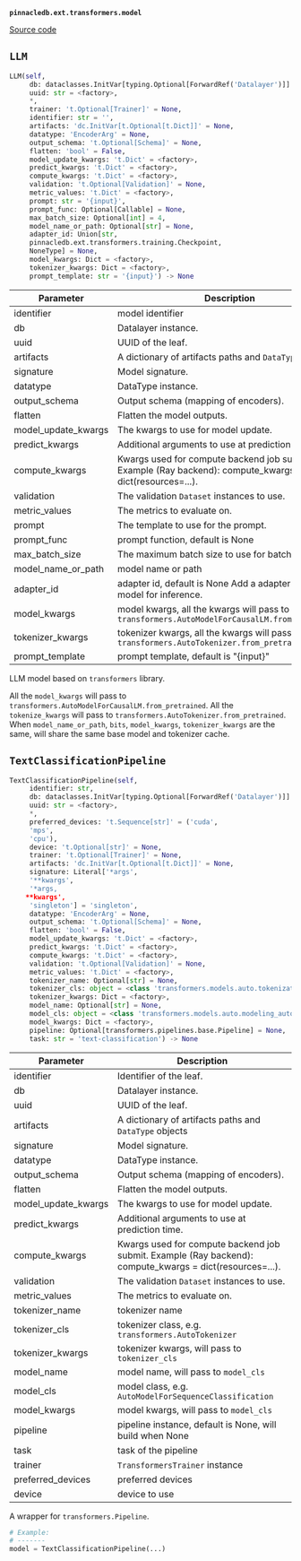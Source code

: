 **`pinnacledb.ext.transformers.model`** 

[Source code](https://github.com/SuperDuperDB/pinnacledb/blob/main/pinnacledb/ext/transformers/model.py)

## `LLM` 

```python
LLM(self,
     db: dataclasses.InitVar[typing.Optional[ForwardRef('Datalayer')]] = None,
     uuid: str = <factory>,
     *,
     trainer: 't.Optional[Trainer]' = None,
     identifier: str = '',
     artifacts: 'dc.InitVar[t.Optional[t.Dict]]' = None,
     datatype: 'EncoderArg' = None,
     output_schema: 't.Optional[Schema]' = None,
     flatten: 'bool' = False,
     model_update_kwargs: 't.Dict' = <factory>,
     predict_kwargs: 't.Dict' = <factory>,
     compute_kwargs: 't.Dict' = <factory>,
     validation: 't.Optional[Validation]' = None,
     metric_values: 't.Dict' = <factory>,
     prompt: str = '{input}',
     prompt_func: Optional[Callable] = None,
     max_batch_size: Optional[int] = 4,
     model_name_or_path: Optional[str] = None,
     adapter_id: Union[str,
     pinnacledb.ext.transformers.training.Checkpoint,
     NoneType] = None,
     model_kwargs: Dict = <factory>,
     tokenizer_kwargs: Dict = <factory>,
     prompt_template: str = '{input}') -> None
```
| Parameter | Description |
|-----------|-------------|
| identifier | model identifier |
| db | Datalayer instance. |
| uuid | UUID of the leaf. |
| artifacts | A dictionary of artifacts paths and `DataType` objects |
| signature | Model signature. |
| datatype | DataType instance. |
| output_schema | Output schema (mapping of encoders). |
| flatten | Flatten the model outputs. |
| model_update_kwargs | The kwargs to use for model update. |
| predict_kwargs | Additional arguments to use at prediction time. |
| compute_kwargs | Kwargs used for compute backend job submit. Example (Ray backend): compute_kwargs = dict(resources=...). |
| validation | The validation ``Dataset`` instances to use. |
| metric_values | The metrics to evaluate on. |
| prompt | The template to use for the prompt. |
| prompt_func | prompt function, default is None |
| max_batch_size | The maximum batch size to use for batch generation. |
| model_name_or_path | model name or path |
| adapter_id | adapter id, default is None Add a adapter to the base model for inference. |
| model_kwargs | model kwargs, all the kwargs will pass to `transformers.AutoModelForCausalLM.from_pretrained` |
| tokenizer_kwargs | tokenizer kwargs, all the kwargs will pass to `transformers.AutoTokenizer.from_pretrained` |
| prompt_template | prompt template, default is "{input}" |

LLM model based on `transformers` library.

All the `model_kwargs` will pass to
`transformers.AutoModelForCausalLM.from_pretrained`.
All the `tokenize_kwargs` will pass to
`transformers.AutoTokenizer.from_pretrained`.
When `model_name_or_path`, `bits`, `model_kwargs`, `tokenizer_kwargs` are the same,
will share the same base model and tokenizer cache.

## `TextClassificationPipeline` 

```python
TextClassificationPipeline(self,
     identifier: str,
     db: dataclasses.InitVar[typing.Optional[ForwardRef('Datalayer')]] = None,
     uuid: str = <factory>,
     *,
     preferred_devices: 't.Sequence[str]' = ('cuda',
     'mps',
     'cpu'),
     device: 't.Optional[str]' = None,
     trainer: 't.Optional[Trainer]' = None,
     artifacts: 'dc.InitVar[t.Optional[t.Dict]]' = None,
     signature: Literal['*args',
     '**kwargs',
     '*args,
    **kwargs',
     'singleton'] = 'singleton',
     datatype: 'EncoderArg' = None,
     output_schema: 't.Optional[Schema]' = None,
     flatten: 'bool' = False,
     model_update_kwargs: 't.Dict' = <factory>,
     predict_kwargs: 't.Dict' = <factory>,
     compute_kwargs: 't.Dict' = <factory>,
     validation: 't.Optional[Validation]' = None,
     metric_values: 't.Dict' = <factory>,
     tokenizer_name: Optional[str] = None,
     tokenizer_cls: object = <class 'transformers.models.auto.tokenization_auto.AutoTokenizer'>,
     tokenizer_kwargs: Dict = <factory>,
     model_name: Optional[str] = None,
     model_cls: object = <class 'transformers.models.auto.modeling_auto.AutoModelForSequenceClassification'>,
     model_kwargs: Dict = <factory>,
     pipeline: Optional[transformers.pipelines.base.Pipeline] = None,
     task: str = 'text-classification') -> None
```
| Parameter | Description |
|-----------|-------------|
| identifier | Identifier of the leaf. |
| db | Datalayer instance. |
| uuid | UUID of the leaf. |
| artifacts | A dictionary of artifacts paths and `DataType` objects |
| signature | Model signature. |
| datatype | DataType instance. |
| output_schema | Output schema (mapping of encoders). |
| flatten | Flatten the model outputs. |
| model_update_kwargs | The kwargs to use for model update. |
| predict_kwargs | Additional arguments to use at prediction time. |
| compute_kwargs | Kwargs used for compute backend job submit. Example (Ray backend): compute_kwargs = dict(resources=...). |
| validation | The validation ``Dataset`` instances to use. |
| metric_values | The metrics to evaluate on. |
| tokenizer_name | tokenizer name |
| tokenizer_cls | tokenizer class, e.g. ``transformers.AutoTokenizer`` |
| tokenizer_kwargs | tokenizer kwargs, will pass to ``tokenizer_cls`` |
| model_name | model name, will pass to ``model_cls`` |
| model_cls | model class, e.g. ``AutoModelForSequenceClassification`` |
| model_kwargs | model kwargs, will pass to ``model_cls`` |
| pipeline | pipeline instance, default is None, will build when None |
| task | task of the pipeline |
| trainer | `TransformersTrainer` instance |
| preferred_devices | preferred devices |
| device | device to use |

A wrapper for ``transformers.Pipeline``.

```python
# Example:
# -------
model = TextClassificationPipeline(...)
```

